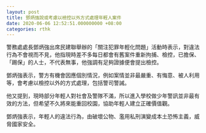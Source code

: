 ```yaml
---
layout: post
title: 鄧炳強說或考慮以檢控以外方式處理年輕人案件
date: 2020-06-06 12:52:51.000000000 +08:00
categories: rthk
---
```


警務處處長鄧炳強出席民建聯舉辦的「關注犯罪年輕化問題」活動時表示，對違法行為不會視而不見，他指現時差不多每日都會有舊案件重新拘捕、檢控，已擔保、「踢保」的人士，不代表無事，他強調有足夠證據便會提出檢控。

鄧炳強表示，警方有機會因應個別情況，例如案情並非最嚴重、有悔意、被人利用等，會考慮以檢控以外的方式處理，包括警司警誡。

他又提到，現時部分年輕人對社會及警隊不滿，所以進入學校做少年警訊並非最有效的方法，但希望不久將來能重回校園，協助年輕人建立正確價值觀。

鄧炳強表示，年輕人的違法行為，由破壞公物、濫用私刑演變成本土恐怖主義，威脅國家安全。
